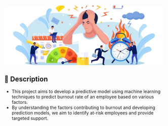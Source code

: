 ![Burnout Banner](https://github.com/amansingh66/EmployeeBurnoutAnalysis/blob/main/image/283298673-451b2681-14ff-41bf-81ae-57cd3251ee1a.jpg)
## 📝 Description

- This project aims to develop a predictive model using machine learning techniques to predict burnout rate of an employee based on various factors.
- By understanding the factors contributing to burnout and developing prediction models, we aim to identify at-risk employees and provide targeted support.
